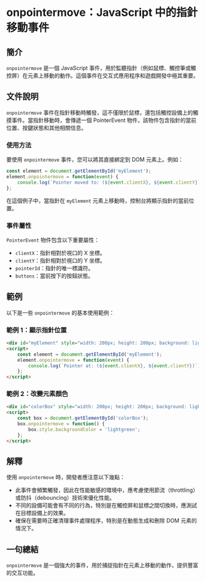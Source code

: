<!--
Meta Description: # onpointermove：JavaScript 中的指針移動事件 ## 簡介 `onpointermove` 是一個 JavaScript 事件，用於監聽指針（例如鼠標、觸控筆或觸控屏）在元素上移動的動作。這個事件在交互式應用程序和遊戲開發中極其重要。 ## 文件說明 `onpointermo...
Meta Keywords: onpointermove, event, element, myelement, div
-->

# onpointermove：JavaScript 中的指針移動事件

## 簡介
`onpointermove` 是一個 JavaScript 事件，用於監聽指針（例如鼠標、觸控筆或觸控屏）在元素上移動的動作。這個事件在交互式應用程序和遊戲開發中極其重要。

## 文件說明
`onpointermove` 事件在指針移動時觸發，這不僅限於鼠標，還包括觸控設備上的觸摸事件。當指針移動時，會傳遞一個 PointerEvent 物件，該物件包含指針的當前位置、按鍵狀態和其他相關信息。

### 使用方法
要使用 `onpointermove` 事件，您可以將其直接綁定到 DOM 元素上。例如：

```javascript
const element = document.getElementById('myElement');
element.onpointermove = function(event) {
    console.log(`Pointer moved to: (${event.clientX}, ${event.clientY})`);
};
```

在這個例子中，當指針在 `myElement` 元素上移動時，控制台將顯示指針的當前位置。

### 事件屬性
`PointerEvent` 物件包含以下重要屬性：
- `clientX`：指針相對於視口的 X 坐標。
- `clientY`：指針相對於視口的 Y 坐標。
- `pointerId`：指針的唯一標識符。
- `buttons`：當前按下的按鈕狀態。

## 範例
以下是一些 `onpointermove` 的基本使用範例：

### 範例 1：顯示指針位置
```html
<div id="myElement" style="width: 200px; height: 200px; background: lightblue;"></div>
<script>
    const element = document.getElementById('myElement');
    element.onpointermove = function(event) {
        console.log(`Pointer at: (${event.clientX}, ${event.clientY})`);
    };
</script>
```

### 範例 2：改變元素顏色
```html
<div id="colorBox" style="width: 200px; height: 200px; background: lightcoral;"></div>
<script>
    const box = document.getElementById('colorBox');
    box.onpointermove = function() {
        box.style.backgroundColor = 'lightgreen';
    };
</script>
```

## 解釋
使用 `onpointermove` 時，開發者應注意以下幾點：
- 此事件會頻繁觸發，因此在性能敏感的環境中，應考慮使用節流（throttling）或防抖（debouncing）技術來優化性能。
- 不同的設備可能會有不同的行為，特別是在觸控屏和鼠標之間切換時，應測試在目標設備上的效果。
- 確保在需要時正確清理事件處理程序，特別是在動態生成和刪除 DOM 元素的情況下。

## 一句總結
`onpointermove` 是一個強大的事件，用於捕捉指針在元素上移動的動作，提供豐富的交互功能。